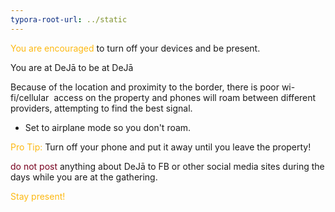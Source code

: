 ```yaml
---
typora-root-url: ../static
---
```


<span style="color:#fdb913;">You are encouraged</span> to turn off your devices and be present.

You are at DeJā to be at DeJā

Because of the location and proximity to the border, there is poor wi-fi/cellular  access on the property and phones will roam between different providers, attempting to find the best signal.

- Set to airplane mode so you don't roam.



<span style="color:#fdb913;">Pro Tip:</span>  Turn off your phone and put it away until you leave the property!



<span style="color:#77011e;">do not post</span>  anything about DeJā to FB or other social media sites during the days while you are at the gathering.



<span style="color:#fdb913;">Stay present!</span>

